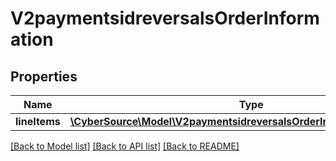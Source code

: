 # V2paymentsidreversalsOrderInformation

## Properties
Name | Type | Description | Notes
------------ | ------------- | ------------- | -------------
**lineItems** | [**\CyberSource\Model\V2paymentsidreversalsOrderInformationLineItems[]**](V2paymentsidreversalsOrderInformationLineItems.md) |  | [optional] 

[[Back to Model list]](../README.md#documentation-for-models) [[Back to API list]](../README.md#documentation-for-api-endpoints) [[Back to README]](../README.md)


